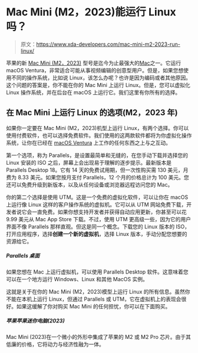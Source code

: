 # Mac Mini (M2，2023)能运行 Linux 吗？

> 原文：<https://www.xda-developers.com/mac-mini-m2-2023-run-linux/>

苹果的新 [Mac Mini (M2，2023)](https://www.xda-developers.com/mac-mini/) 型号是迄今为止最强大的[Mac](https://www.xda-developers.com/best-macs/)之一。它运行 macOS Ventura，非常适合可能从事视频编辑的创意型用户。但是，如果您想使用不同的操作系统，比如说 Linux，该怎么办呢？也许是因为编码或者其他原因。这个问题的答案是，你不能在你的 Mac Mini 上运行 Linux。但是，您可以虚拟化 Linux 操作系统，并在后台在 macOS 上运行它。我们这里有你所有的选择。

## 在 Mac Mini 上运行 Linux 的选项(M2，2023 年)

如果你一定要在 Mac Mini (M2，2023)机型上运行 Linux，有两个选择。你可以使用付费软件，也可以选择免费软件。我们使用的这两款软件都将为你虚拟化操作系统，让你在已经在 [macOS Ventura](https://www.xda-developers.com/macos-ventura/) 上工作的任何东西之上与之互动。

第一个选项，称为 Parallels，是设置最简单和无缝的，在您手动下载并选择您的 Linux 安装的 ISO 之后，屏幕上会出现易于理解的逐步提示。最新版本是 Parallels Desktop 18。它有 14 天的免费试用期，但一次性购买需 130 美元，月费为 8.33 美元。如果您按月支付 Parallels，12 个月的价格总计为 100 美元。您还可以免费升级到新版本，以及从任何设备或浏览器远程访问您的 Mac。

你的第二个选择是使用 UTM。这是一个免费的虚拟化软件，可以让你在 macOS 上运行像 Linux 这样的客户操作系统的虚拟机。它可以从 UTM 网站免费下载，开发者说它会一直免费。如果你想支持开发者并获得自动应用更新，你甚至可以花 9.99 美元从 Mac App Store 下载。不过，使用 UTM 更高级一些，因为它的用户界面不像 Parallels 那样直观。但这是同一个概念。下载您的 Linux 版本的 ISO，打开应用程序，选择**创建一个新的虚拟机**，选择 Linux 版本，手动分配您想要的资源给它。

##### Parallels 桌面

如果您想在 Mac 上运行虚拟机，可以使用 Parallels Desktop 软件。这意味着您可以在一个地方运行 Windows、Linux 和其他 MacOS 实例。

这就是关于在你的 Mac Mini (M2，2023)模型上运行 Linux 的所有信息。虽然你不能在本机上运行 Linux，但通过 Parallels 或 UTM，它在虚拟机上的表现会很好。如果这缓解了你对购买 Mac Mini 的任何担忧，你可以在下面购买。

##### 苹果苹果迷你电脑(2023)

Mac Mini (2023)在一个微小的外形中集成了苹果的 M2 或 M2 Pro 芯片。由于其低廉的价格，它将动力与经济性融为一体。
